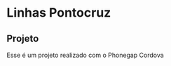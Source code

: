 Linhas Pontocruz
=================

Projeto
-------

Esse é um projeto realizado com o Phonegap Cordova